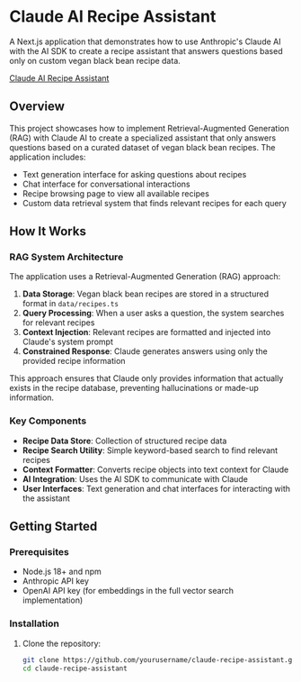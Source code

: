 # Claude AI Recipe Assistant

A Next.js application that demonstrates how to use Anthropic's Claude AI with the AI SDK to create a recipe assistant that answers questions based only on custom vegan black bean recipe data.

[Claude AI Recipe Assistant](https://v0-claude-api-integration-eight.vercel.app/)

## Overview

This project showcases how to implement Retrieval-Augmented Generation (RAG) with Claude AI to create a specialized assistant that only answers questions based on a curated dataset of vegan black bean recipes. The application includes:

- Text generation interface for asking questions about recipes
- Chat interface for conversational interactions
- Recipe browsing page to view all available recipes
- Custom data retrieval system that finds relevant recipes for each query

## How It Works

### RAG System Architecture

The application uses a Retrieval-Augmented Generation (RAG) approach:

1. **Data Storage**: Vegan black bean recipes are stored in a structured format in `data/recipes.ts`
2. **Query Processing**: When a user asks a question, the system searches for relevant recipes
3. **Context Injection**: Relevant recipes are formatted and injected into Claude's system prompt
4. **Constrained Response**: Claude generates answers using only the provided recipe information

This approach ensures that Claude only provides information that actually exists in the recipe database, preventing hallucinations or made-up information.

### Key Components

- **Recipe Data Store**: Collection of structured recipe data
- **Recipe Search Utility**: Simple keyword-based search to find relevant recipes
- **Context Formatter**: Converts recipe objects into text context for Claude
- **AI Integration**: Uses the AI SDK to communicate with Claude
- **User Interfaces**: Text generation and chat interfaces for interacting with the assistant

## Getting Started

### Prerequisites

- Node.js 18+ and npm
- Anthropic API key
- OpenAI API key (for embeddings in the full vector search implementation)

### Installation

1. Clone the repository:
   ```bash
   git clone https://github.com/yourusername/claude-recipe-assistant.git
   cd claude-recipe-assistant
